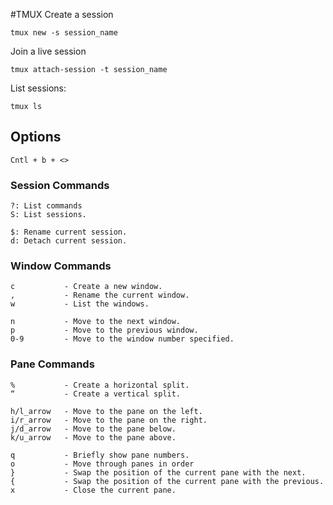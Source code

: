 #TMUX
Create a session 
```
tmux new -s session_name
```

Join a live session 
```
tmux attach-session -t session_name
```

List sessions: 
```
tmux ls
``` 

## Options
`Cntl + b + <>`

### Session Commands
    ?: List commands
    S: List sessions.

    $: Rename current session.
    d: Detach current session.

### Window Commands
    c           - Create a new window.
    ,           - Rename the current window.
    w           - List the windows.

    n           - Move to the next window.
    p           - Move to the previous window.
    0-9         - Move to the window number specified.

### Pane Commands
    %           - Create a horizontal split.
    “           - Create a vertical split.

    h/l_arrow   - Move to the pane on the left.
    i/r_arrow   - Move to the pane on the right.
    j/d_arrow   - Move to the pane below.
    k/u_arrow   - Move to the pane above.

    q           - Briefly show pane numbers.
    o           - Move through panes in order
    }           - Swap the position of the current pane with the next.
    {           - Swap the position of the current pane with the previous.
    x           - Close the current pane.